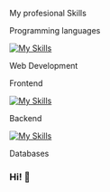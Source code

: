 My profesional Skills

Programming languages

[![My Skills](https://skillicons.dev/icons?i=c,cpp,php,py,js&perline=10)](https://skillicons.dev)

Web Development

Frontend

[![My Skills](https://skillicons.dev/icons?i=html,css,bootstrap,react&perline=10)](https://skillicons.dev)

Backend

[![My Skills](https://skillicons.dev/icons?i=php,laravel,flask&perline=10)](https://skillicons.dev)

Databases



### Hi! 👻

<!--
**mikeed1998/mikeed1998** is a ✨ _special_ ✨ repository because its `README.md` (this file) appears on your GitHub profile.

Here are some ideas to get you started:

- 🔭 I’m currently working on ...
- 🌱 I’m currently learning ...
- 👯 I’m looking to collaborate on ...
- 🤔 I’m looking for help with ...
- 💬 Ask me about ...
- 📫 How to reach me: ...
- 😄 Pronouns: ...
- ⚡ Fun fact: ...
-->
